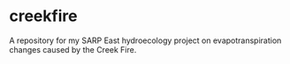 # creekfire
A repository for my SARP East hydroecology project on evapotranspiration changes caused by the Creek Fire.
